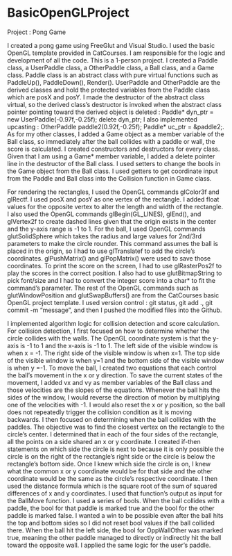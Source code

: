 # BasicOpenGLProject
Project : Pong Game

I created a pong game using FreeGlut and Visual Studio. I used the basic OpenGL
template provided in CatCourses. I am responsible for the logic and development of all the code.
This is a 1-person project. I created a Paddle class, a UserPaddle class, a OtherPaddle class, a
Ball class, and a Game class. Paddle class is an abstract class with pure virtual functions such as
PaddleUp(), PaddleDown(), Render(). UserPaddle and OtherPaddle are the derived classes and
hold the protected variables from the Paddle class which are posX and posY. I made the
destructor of the abstract class virtual, so the derived class’s destructor is invoked when the
abstract class pointer pointing toward the derived object is deleted : Paddle* dyn_ptr = new
UserPaddle(-0.97f,-0.25f); delete dyn_ptr; I also implemented upcasting : OtherPaddle
paddle2(0.92f,-0.25f); Paddle* uc_ptr = &paddle2;. As for my other classes, I added a Game
object as a member variable of the Ball class, so immediately after the ball collides with a paddle
or wall, the score is calculated. I created constructors and destructors for every class. Given that I
am using a Game* member variable, I added a delete pointer line in the destructor of the Ball
class. I used setters to change the bools in the Game object from the Ball class. I used getters to
get coordinate input from the Paddle and Ball class into the Collision function in Game class.

For rendering the rectangles, I used the OpenGL commands glColor3f and glRectf. I used
posX and posY as one vertex of the rectangle. I added float values for the opposite vertex to alter
the length and width of the rectangle. I also used the OpenGL commands glBegin(GL_LINES),
glEnd(), and glVertex2f to create dashed lines given that the origin exists in the center and the
y-axis range is -1 to 1. For the ball, I used OpenGL commands glutSolidSphere which takes the
radius and large values for 2nd/3rd parameters to make the circle rounder. This command
assumes the ball is placed in the origin, so I had to use glTranslatef to add the circle’s
coordinates. glPushMatrix() and glPopMatrix() were used to save those coordinates. To print the
score on the screen, I had to use glRasterPos2f to play the scores in the correct position. I also
had to use glutBitmapString to pick font/size and I had to convert the integer score into a char*
to fit the command’s parameter. The rest of the OpenGL commands such as glutWindowPosition
and glutSwapBuffers() are from the CatCourses basic OpenGL project template. I used version
control : git status, git add ., git commit -m “message”, and then I pushed the modified files into
the Github.


I implemented algorithm logic for collision detection and score calculation. For collision
detection, I first focused on how to determine whether the circle collides with the walls. The
OpenGL coordinate system is that the y-axis is -1 to 1 and the x-axis is -1 to 1. The left side of
the visible window is when x = -1. The right side of the visible window is when x=1. The top
side of the visible window is when y=1 and the bottom side of the visible window is when y =-1.
To move the ball, I created two equations that each control the ball’s movement in the x or y
direction. To save the current states of the movement, I added vx and vy as member variables of
the Ball class and those velocities are the slopes of the equations. Whenever the ball hits the
sides of the window, I would reverse the direction of motion by multiplying one of the velocities
with -1. I would also reset the x or y position, so the ball does not repeatedly trigger the collision
condition as it is moving backwards. I then focused on determining when the ball collides with
the paddles. The objective was to find the closest vertex on the rectangle to the circle’s center. I
determined that in each of the four sides of the rectangle, all the points on a side shared an x or y
coordinate. I created if-then statements on which side the circle is next to because it is only
possible the circle is on the right of the rectangle’s right side or the circle is below the rectangle’s
bottom side. Once I knew which side the circle is on, I knew what the common x or y coordinate
would be for that side and the other coordinate would be the same as the circle’s respective
coordinate. I then used the distance formula which is the square root of the sum of squared
differences of x and y coordinates. I used that function’s output as input for the BallMove
function. I used a series of bools. When the ball collides with a paddle, the bool for that paddle is
marked true and the bool for the other paddle is marked false. I wanted a win to be possible even
after the ball hits the top and bottom sides so I did not reset bool values if the ball collided there.
When the ball hit the left side, the bool for OppWallOther was marked true, meaning the other
paddle managed to directly or indirectly hit the ball toward the opposite wall. I applied the same
logic for the user’s paddle.
